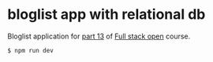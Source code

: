 # bloglist app with relational db

Bloglist application for [part 13](https://fullstackopen.com/en/part13)
of [Full stack open](https://fullstackopen.com/en/) course.

```
$ npm run dev
```